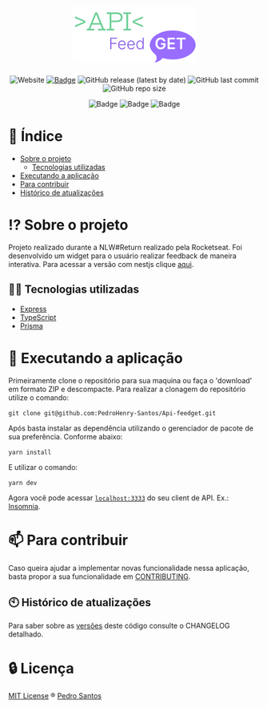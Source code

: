 <h1 align="center">
  <img alt="Api-feedget" title="podcastr" src=".github/Logo.png" />
</h1>

<div align="center">

![Website](https://img.shields.io/website?style=flat&up_message=online&labelColor=000000&url=https%3A%2F%2Fletmeask-9b20f.web.app%2F)
[![Badge](https://img.shields.io/github/license/PedroHenry-Santos/Api-feedget?style=flat&label=LICENSE&color=FFC300&labelColor=000000)](https://github.com/PedroHenry-Santos/Api-feedget/blob/main/LICENCE.md)
![GitHub release (latest by date)](https://img.shields.io/github/v/release/PedroHenry-Santos/Api-feedget?style=flat&labelColor=000000&color=FFC300)
![GitHub last commit](https://img.shields.io/github/last-commit/PedroHenry-Santos/Api-feedget?color=FFC300&style=flat&labelColor=000000)
![GitHub repo size](https://img.shields.io/github/repo-size/Pedrohenry-Santos/Api-feedget?color=FFC300&labelColor=000000)


![Badge](https://img.shields.io/badge/TYPESCRIPT-v4.6.4-blue?style=flat&color=298BF9&labelColor=000000&logo=TypeScript)
![Badge](https://img.shields.io/badge/Express-v4.18.1-blue?style=flat&color=298BF9&labelColor=000000&logo=Express)
![Badge](https://img.shields.io/badge/Prisma-v3.0.24-blue?style=flat&logo=Prisma&color=298BF9&labelColor=000000)


</div>

# :page_with_curl: Índice

* [Sobre o projeto](#interrobang-sobre-o-projeto)
  - [Tecnologias utilizadas](#-tecnologias-utilizadas)
* [Executando a aplicação](#rocket-executando-a-aplicação)
* [Para contribuir](#mailbox-para-contribuir)
* [Histórico de atualizações](#clock10-histórico-de-atualizações)

# :interrobang: Sobre o projeto

Projeto realizado durante a NLW#Return realizado pela Rocketseat. Foi desenvolvido um widget para o usuário realizar feedback de maneira interativa. Para acessar a versão com nestjs clique [aqui](https://github.com/PedroHenry-Santos/Api-feedget-nestjs).
## 🧑‍💻 Tecnologias utilizadas

- [Express](https://expressjs.com/pt-br/)
- [TypeScript](https://www.typescriptlang.org/)
- [Prisma](https://www.prisma.io/)
# :rocket: Executando a aplicação

Primeiramente clone o repositório para sua maquina ou faça o 'download' em formato ZIP e descompacte. Para realizar a clonagem do repositório utilize o comando:

    git clone git@github.com:PedroHenry-Santos/Api-feedget.git

Após basta instalar as dependência utilizando o gerenciador de pacote de sua preferência. Conforme abaixo:

    yarn install

E utilizar o comando:

    yarn dev

Agora você pode acessar [`localhost:3333`](http://localhost:3333) do seu client de API. Ex.: [Insomnia](https://insomnia.rest/).
# :mailbox: Para contribuir

Caso queira ajudar a implementar novas funcionalidade nessa aplicação, basta propor a sua funcionalidade em [CONTRIBUTING](https://github.com/PedroHenry-Santos/Api-feedget/blob/main/CONTRIBUTING.md).
## :clock10: Histórico de atualizações

Para saber sobre as [versões](https://github.com/PedroHenry-Santos/Api-feedget/releases) deste código consulte o CHANGELOG detalhado.

# :lock: Licença

[MIT License](https://github.com/PedroHenry-Santos/Api-feedget/blob/main/LICENCE.md) ® [Pedro Santos](https://github.com/PedroHenry-Santos)
